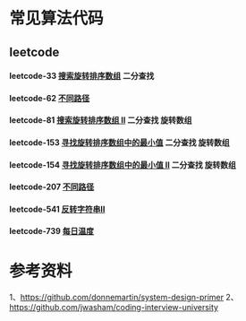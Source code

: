 # 常见算法代码

## leetcode
#### leetcode-33 [搜索旋转排序数组][33] 二分查找
#### leetcode-62 [不同路径][62]
#### leetcode-81 [搜索旋转排序数组 II][81] 二分查找 旋转数组
#### leetcode-153 [寻找旋转排序数组中的最小值][153] 二分查找 旋转数组
#### leetcode-154 [寻找旋转排序数组中的最小值 II][154] 二分查找 旋转数组
#### leetcode-207 [不同路径][207]
#### leetcode-541 [反转字符串II][541]
#### leetcode-739 [每日温度][739]

[33]: https://github.com/NicoleRobin/algorithm/blob/master/Algorithm/go/33/33.go
[62]: https://github.com/NicoleRobin/algorithm/blob/master/Algorithm/go/62/62.go
[81]: https://github.com/NicoleRobin/algorithm/blob/master/Algorithm/go/81/81.go
[153]: https://github.com/NicoleRobin/algorithm/blob/master/Algorithm/go/153/153.go
[154]: https://github.com/NicoleRobin/algorithm/blob/master/Algorithm/go/154/154.go
[207]: https://github.com/NicoleRobin/algorithm/blob/master/Algorithm/go/207/207.go
[541]: https://github.com/NicoleRobin/algorithm/blob/master/Algorithm/go/541/541.go
[739]: https://github.com/NicoleRobin/algorithm/blob/master/Algorithm/go/739/739.go

# 参考资料
1、https://github.com/donnemartin/system-design-primer
2、https://github.com/jwasham/coding-interview-university